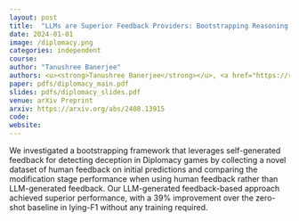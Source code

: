 ```yaml
---
layout: post
title:  "LLMs are Superior Feedback Providers: Bootstrapping Reasoning for Lie Detection with Self-Generated Feedback"
date: 2024-01-01
image: /diplomacy.png
categories: independent
course:
author: "Tanushree Banerjee"
authors: <u><strong>Tanushree Banerjee</strong></u>, <a href="https://richardzhu123.github.io/">Richard Zhu</a>, <a href="https://runzhe-yang.science/">Runzhe Yang</a>, <a href="https://denis.ai/">Denis Peskov</a>, <a href="https://bstewart.scholar.princeton.edu/">Brandon Stewart</a>, <a href="https://www.cs.princeton.edu/~karthikn/">Karthik Narasimhan</a>
paper: pdfs/diplomacy_main.pdf
slides: pdfs/diplomacy_slides.pdf
venue: arXiv Preprint
arxiv: https://arxiv.org/abs/2408.13915
code: 
website: 
---
```


We investigated a bootstrapping framework that leverages self-generated feedback for detecting deception in Diplomacy games by collecting a novel dataset of human feedback on initial predictions and comparing the modification stage performance when using human feedback rather than LLM-generated feedback. Our LLM-generated feedback-based approach achieved superior performance, with a 39% improvement over the zero-shot baseline in lying-F1 without any training required.
